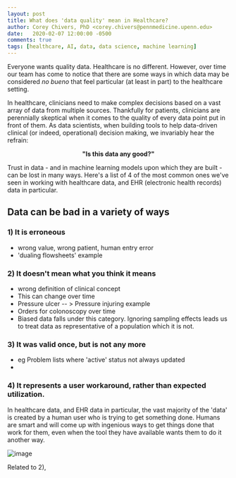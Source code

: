 ```yaml
---
layout: post
title: What does 'data quality' mean in Healthcare?
author: Corey Chivers, PhD <corey.chivers@pennmedicine.upenn.edu>
date:   2020-02-07 12:00:00 -0500
comments: true
tags: [healthcare, AI, data, data science, machine learning]
---
```


Everyone wants quality data. Healthcare is no different. However, over time our team has come to notice that there are some ways in which data may be considered _no bueno_ that feel particular (at least in part) to the healthcare setting.

In healthcare, clinicians need to make complex decisions based on a vast array of data from multiple sources. Thankfully for patients, clinicians are perennially skeptical when it comes to the quality of every data point put in front of them. As data scientists, when building tools to help data-driven clinical (or indeed, operational) decision making, we invariably hear the refrain:  

<p align="center"><b>"Is this data any good?"</b></p>

Trust in data - and in machine learning models upon which they are built - can be lost in many ways. Here's a list of 4 of the most common ones we've seen in working with healthcare data, and EHR (electronic health records) data in particular.


## Data can be bad in a variety of ways

### 1) It is erroneous
- wrong value, wrong patient, human entry error
- 'dualing flowsheets' example

### 2) It doesn't mean what you think it means
- wrong definition of clinical concept
- This can change over time
- Pressure ulcer -- > Pressure injuring example
- Orders for colonoscopy over time
- Biased data falls under this category. Ignoring sampling effects leads us to treat data as representative of a population which it is not. 


### 3) It was valid once, but is not any more
- eg Problem lists where 'active' status not always updated
- 

### 4) It represents a user workaround, rather than expected utilization.

In healthcare data, and EHR data in particular, the vast majority of the 'data' is created by a human user who is trying to get something done. Humans are smart and will come up with ingenious ways to get things done that work for them, even when the tool they have available wants them to do it another way.

![image](https://user-images.githubusercontent.com/1396669/74063518-932c7680-49be-11ea-872b-22b07022a398.png)

Related to 2),
